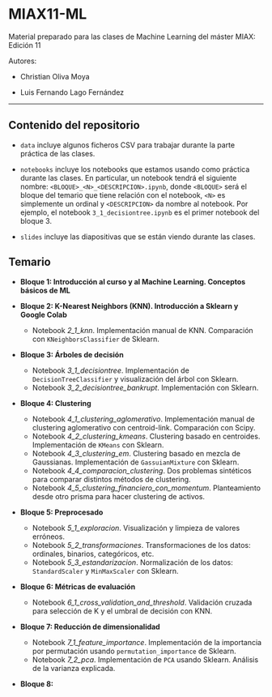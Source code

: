 # MIAX11-ML

Material preparado para las clases de Machine Learning del máster MIAX: Edición 11

Autores:

* Christian Oliva Moya

* Luis Fernando Lago Fernández

<hr>

## Contenido del repositorio

* `data` incluye algunos ficheros CSV para trabajar durante la parte práctica de las clases.

* `notebooks` incluye los notebooks que estamos usando como práctica durante las clases. En particular, un notebook tendrá el siguiente nombre: `<BLOQUE>_<N>_<DESCRIPCION>.ipynb`, donde `<BLOQUE>` será el bloque del temario que tiene relación con el notebook, `<N>` es simplemente un ordinal y `<DESCRIPCION>` da nombre al notebook. Por ejemplo, el notebook `3_1_decisiontree.ipynb` es el primer notebook del bloque 3.

* `slides` incluye las diapositivas que se están viendo durante las clases.

## Temario

* **Bloque 1: Introducción al curso y al Machine Learning. Conceptos básicos de ML**

* **Bloque 2: K-Nearest Neighbors (KNN). Introducción a Sklearn y Google Colab**
  * Notebook *2_1_knn*. Implementación manual de KNN. Comparación con `KNeighborsClassifier` de Sklearn.

* **Bloque 3: Árboles de decisión**
  * Notebook *3_1_decisiontree*. Implementación de `DecisionTreeClassifier` y visualización del árbol con Sklearn.
  * Notebook *3_2_decisiontree_bankrupt*. Implementación con Sklearn.

* **Bloque 4: Clustering**
  * Notebook *4_1_clustering_aglomerativo*. Implementación manual de clustering aglomerativo con centroid-link. Comparación con Scipy.
  * Notebook *4_2_clustering_kmeans*. Clustering basado en centroides. Implementación de `KMeans` con Sklearn.
  * Notebook *4_3_clustering_em*. Clustering basado en mezcla de Gaussianas. Implementación de `GassuianMixture` con Sklearn.
  * Notebook *4_4_comparacion_clustering*. Dos problemas sintéticos para comparar distintos métodos de clustering.
  * Notebook *4_5_clustering_financiero_con_momentum*. Planteamiento desde otro prisma para hacer clustering de activos.

* **Bloque 5: Preprocesado**
  * Notebook *5_1_exploracion*. Visualización y limpieza de valores erróneos.
  * Notebook *5_2_transformaciones*. Transformaciones de los datos: ordinales, binarios, categóricos, etc.
  * Notebook *5_3_estandarizacion*. Normalización de los datos: `StandardScaler` y `MinMaxScaler` con Sklearn.

* **Bloque 6: Métricas de evaluación** 
  * Notebook *6_1_cross_validation_and_threshold*. Validación cruzada para selección de K y el umbral de decisión con KNN.

* **Bloque 7: Reducción de dimensionalidad**
  * Notebook *7_1_feature_importance*. Implementación de la importancia por permutación usando `permutation_importance` de Sklearn.
  * Notebook *7_2_pca*. Implementación de `PCA` usando Sklearn. Análisis de la varianza explicada.
 
* **Bloque 8:**
